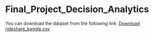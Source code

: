 # Final_Project_Decision_Analytics

You can download the dataset from the following link:
[Download rideshare_kaggle.csv]([https://link-to-file.com](https://www.kaggle.com/datasets/mohan28169/rideshare-kagglecsv))
